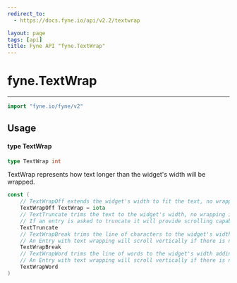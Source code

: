 ```yaml
---
redirect_to:
  - https://docs.fyne.io/api/v2.2/textwrap

layout: page
tags: [api]
title: Fyne API "fyne.TextWrap"
---
```



# fyne.TextWrap
---
```go
import "fyne.io/fyne/v2"
```

## Usage

#### type TextWrap

```go
type TextWrap int
```

TextWrap represents how text longer than the widget's width will be wrapped.

```go
const (
	// TextWrapOff extends the widget's width to fit the text, no wrapping is applied.
	TextWrapOff TextWrap = iota
	// TextTruncate trims the text to the widget's width, no wrapping is applied.
	// If an entry is asked to truncate it will provide scrolling capabilities.
	TextTruncate
	// TextWrapBreak trims the line of characters to the widget's width adding the excess as new line.
	// An Entry with text wrapping will scroll vertically if there is not enough space for all the text.
	TextWrapBreak
	// TextWrapWord trims the line of words to the widget's width adding the excess as new line.
	// An Entry with text wrapping will scroll vertically if there is not enough space for all the text.
	TextWrapWord
)
```
